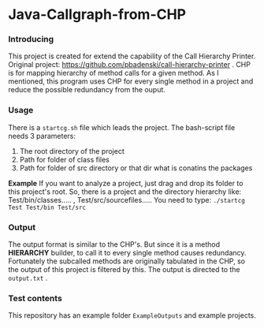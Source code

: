 # Java-Callgraph-from-CHP
### Introducing

This project is created for extend the capability of the Call Hierarchy Printer.
Original project: https://github.com/pbadenski/call-hierarchy-printer .
CHP is for mapping hierarchy of method calls for a given method. As I mentioned, this program uses CHP for every single method in a project and reduce the possible redundancy from the ouput. 

### Usage

There is a `startcg.sh` file which leads the project. The bash-script file needs 3 parameters:
1. The root directory of the project
2. Path for folder of class files
3. Path for folder of src directory or that dir what is conatins the packages

**Example**
If you want to analyze a project, just drag and drop its folder to this project's root.
So, there is a project and the directory hierarchy like: Test/bin/classes..... , Test/src/sourcefiles.....
You need to type:
`./startcg Test Test/bin Test/src`

### Output
The output format is similar to the CHP's. But since it is a method **HIERARCHY** builder, to call it to every single method causes redundancy. Fortunately the subcalled methods are originally tabulated in the CHP, so the output of this project is filtered by this. The output is directed to the `output.txt` . 

### Test contents
This repository has an example folder `ExampleOutputs` and example projects. 




